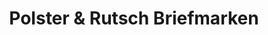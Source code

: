 ---
title: "Polster & Rutsch Briefmarken"
url: /hamburg/polster-und-rutsch-briefmarken/
shop: Sammler
---